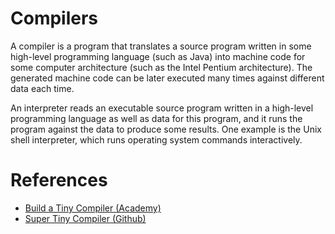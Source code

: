 # Compilers
A compiler is a program that translates a source program written in some high-level programming language (such as Java) into machine code for some computer architecture (such as the Intel Pentium architecture). The generated machine code can be later executed many times against different data each time.

An interpreter reads an executable source program written in a high-level programming language as well as data for this program, and it runs the program against the data to produce some results. One example is the Unix shell interpreter, which runs operating system commands interactively.

# References
- [Build a Tiny Compiler (Academy)](https://academy.realm.io/posts/tryswift-samuel-giddins-building-tiny-compiler-swift-ios/)
- [Super Tiny Compiler (Github)](https://github.com/jamiebuilds/the-super-tiny-compiler)